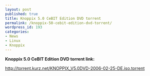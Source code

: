 ```yaml
---
layout: post
published: true
title: Knoppix 5.0 CeBIT Edition DVD torrent
permalink: /knoppix-50-cebit-edition-dvd-torrent/
wordpress_id: 193
categories:
- News
- Linux
- Knoppix
---
```

<strong>Knoppix 5.0 CeBIT Edition DVD torrent link:</strong>

 <a href="http://knoppix.net/get.php">http://torrent.kurz.net/KNOPPIX_V5.0DVD-2006-02-25-DE.iso.torrent</a>

